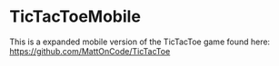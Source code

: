 # TicTacToeMobile
This is a expanded mobile version of the TicTacToe game found here: https://github.com/MattOnCode/TicTacToe
